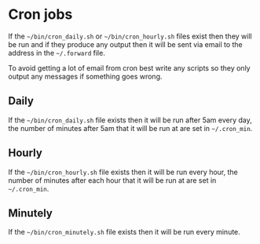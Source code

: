 # Cron jobs

If the `~/bin/cron_daily.sh` or `~/bin/cron_hourly.sh` files exist then they will
be run and if they produce any output then it will be sent via email to the
address in the `~/.forward` file.

To avoid getting a lot of email from cron best write any scripts so they only
output any messages if something goes wrong.

## Daily

If the `~/bin/cron_daily.sh` file exists then it will be run after 5am every day,
the number of minutes after 5am that it will be run at are set in `~/.cron_min`.

## Hourly

If the `~/bin/cron_hourly.sh` file exists then it will be run every hour, the
number of minutes after each hour that it will be run at are set in `~/.cron_min`.

## Minutely

If the `~/bin/cron_minutely.sh` file exists then it will be run every minute.
